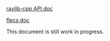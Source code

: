 [raylib-cpp API doc](https://robloach.github.io/raylib-cpp/index.html)

[flecs doc](https://www.flecs.dev/flecs/#/)

This document is still work in progress.